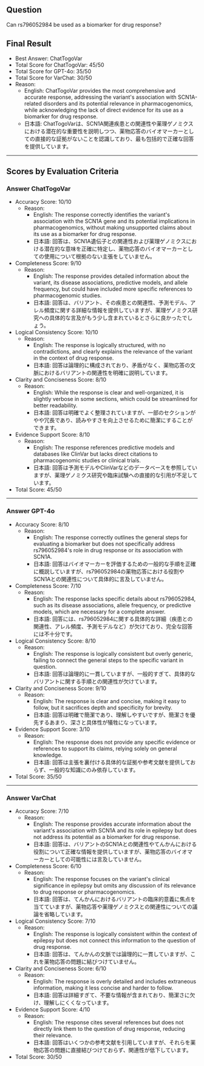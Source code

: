 ## Question

Can rs796052984 be used as a biomarker for drug response?

## Final Result

- Best Answer: ChatTogoVar
- Total Score for ChatTogoVar: 45/50
- Total Score for GPT-4o: 35/50
- Total Score for VarChat: 30/50
- Reason:
  - English: ChatTogoVar provides the most comprehensive and accurate response, addressing the variant's association with SCN1A-related disorders and its potential relevance in pharmacogenomics, while acknowledging the lack of direct evidence for its use as a biomarker for drug response.
  - 日本語: ChatTogoVarは、SCN1A関連疾患との関連性や薬理ゲノミクスにおける潜在的な重要性を説明しつつ、薬物応答のバイオマーカーとしての直接的な証拠がないことを認識しており、最も包括的で正確な回答を提供しています。

---

## Scores by Evaluation Criteria

### Answer ChatTogoVar
- Accuracy Score: 10/10
  - Reason: 
    - English: The response correctly identifies the variant's association with the SCN1A gene and its potential implications in pharmacogenomics, without making unsupported claims about its use as a biomarker for drug response.
    - 日本語: 回答は、SCN1A遺伝子との関連性および薬理ゲノミクスにおける潜在的な意味を正確に特定し、薬物応答のバイオマーカーとしての使用について根拠のない主張をしていません。
- Completeness Score: 9/10
  - Reason: 
    - English: The response provides detailed information about the variant, its disease associations, predictive models, and allele frequency, but could have included more specific references to pharmacogenomic studies.
    - 日本語: 回答は、バリアント、その疾患との関連性、予測モデル、アレル頻度に関する詳細な情報を提供していますが、薬理ゲノミクス研究への具体的な言及がもう少し含まれているとさらに良かったでしょう。
- Logical Consistency Score: 10/10
  - Reason: 
    - English: The response is logically structured, with no contradictions, and clearly explains the relevance of the variant in the context of drug response.
    - 日本語: 回答は論理的に構成されており、矛盾がなく、薬物応答の文脈におけるバリアントの関連性を明確に説明しています。
- Clarity and Conciseness Score: 8/10
  - Reason: 
    - English: While the response is clear and well-organized, it is slightly verbose in some sections, which could be streamlined for better readability.
    - 日本語: 回答は明確でよく整理されていますが、一部のセクションがやや冗長であり、読みやすさを向上させるために簡潔にすることができます。
- Evidence Support Score: 8/10
  - Reason: 
    - English: The response references predictive models and databases like ClinVar but lacks direct citations to pharmacogenomic studies or clinical trials.
    - 日本語: 回答は予測モデルやClinVarなどのデータベースを参照していますが、薬理ゲノミクス研究や臨床試験への直接的な引用が不足しています。
- Total Score: 45/50

---

### Answer GPT-4o
- Accuracy Score: 8/10
  - Reason: 
    - English: The response correctly outlines the general steps for evaluating a biomarker but does not specifically address rs796052984's role in drug response or its association with SCN1A.
    - 日本語: 回答はバイオマーカーを評価するための一般的な手順を正確に概説していますが、rs796052984の薬物応答における役割やSCN1Aとの関連性について具体的に言及していません。
- Completeness Score: 7/10
  - Reason: 
    - English: The response lacks specific details about rs796052984, such as its disease associations, allele frequency, or predictive models, which are necessary for a complete answer.
    - 日本語: 回答には、rs796052984に関する具体的な詳細（疾患との関連性、アレル頻度、予測モデルなど）が欠けており、完全な回答には不十分です。
- Logical Consistency Score: 8/10
  - Reason: 
    - English: The response is logically consistent but overly generic, failing to connect the general steps to the specific variant in question.
    - 日本語: 回答は論理的に一貫していますが、一般的すぎて、具体的なバリアントに関する手順との関連性が欠けています。
- Clarity and Conciseness Score: 9/10
  - Reason: 
    - English: The response is clear and concise, making it easy to follow, but it sacrifices depth and specificity for brevity.
    - 日本語: 回答は明確で簡潔であり、理解しやすいですが、簡潔さを優先するあまり、深さと具体性が犠牲になっています。
- Evidence Support Score: 3/10
  - Reason: 
    - English: The response does not provide any specific evidence or references to support its claims, relying solely on general knowledge.
    - 日本語: 回答は主張を裏付ける具体的な証拠や参考文献を提供しておらず、一般的な知識にのみ依存しています。
- Total Score: 35/50

---

### Answer VarChat
- Accuracy Score: 7/10
  - Reason: 
    - English: The response provides accurate information about the variant's association with SCN1A and its role in epilepsy but does not address its potential as a biomarker for drug response.
    - 日本語: 回答は、バリアントのSCN1Aとの関連性やてんかんにおける役割について正確な情報を提供していますが、薬物応答のバイオマーカーとしての可能性には言及していません。
- Completeness Score: 6/10
  - Reason: 
    - English: The response focuses on the variant's clinical significance in epilepsy but omits any discussion of its relevance to drug response or pharmacogenomics.
    - 日本語: 回答は、てんかんにおけるバリアントの臨床的意義に焦点を当てていますが、薬物応答や薬理ゲノミクスとの関連性についての議論を省略しています。
- Logical Consistency Score: 7/10
  - Reason: 
    - English: The response is logically consistent within the context of epilepsy but does not connect this information to the question of drug response.
    - 日本語: 回答は、てんかんの文脈では論理的に一貫していますが、これを薬物応答の問題に結びつけていません。
- Clarity and Conciseness Score: 6/10
  - Reason: 
    - English: The response is overly detailed and includes extraneous information, making it less concise and harder to follow.
    - 日本語: 回答は詳細すぎて、不要な情報が含まれており、簡潔さに欠け、理解しにくくなっています。
- Evidence Support Score: 4/10
  - Reason: 
    - English: The response cites several references but does not directly link them to the question of drug response, reducing their relevance.
    - 日本語: 回答はいくつかの参考文献を引用していますが、それらを薬物応答の問題に直接結びつけておらず、関連性が低下しています。
- Total Score: 30/50